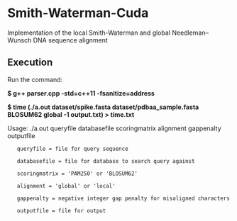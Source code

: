 # Smith-Waterman-Cuda
Implementation of the local Smith-Waterman and global ‎Needleman–Wunsch DNA sequence alignment

## Execution

Run the command:

**$ g++ parser.cpp -std=c++11 -fsanitize=address**

**$ time (./a.out dataset/spike.fasta dataset/pdbaa_sample.fasta BLOSUM62 global -1 output.txt) > time.txt**


Usage: ./a.out queryfile databasefile scoringmatrix alignment gappenalty outputfile

       queryfile = file for query sequence 

       databasefile = file for database to search query against 

       scoringmatrix = 'PAM250' or 'BLOSUM62' 

       alignment = 'global' or 'local' 

       gappenalty = negative integer gap penalty for misaligned characters 

       outputfile = file for output 